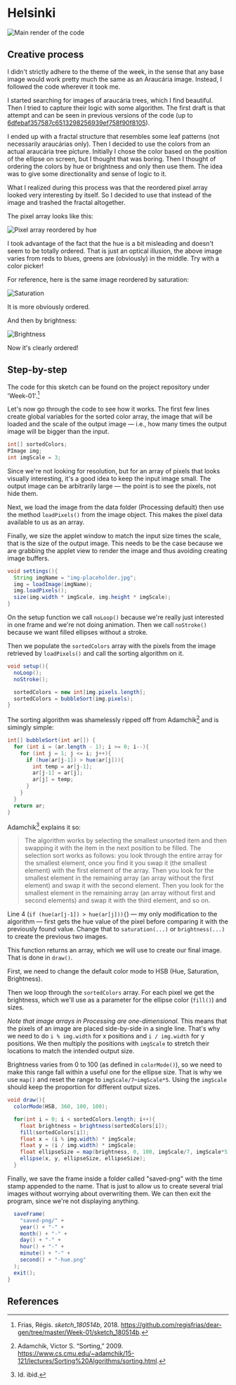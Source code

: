 # Helsinki

![Main render of the code](../.gitbook/assets/01-2018-5-14-20-14-39.png)

## Creative process

I didn't strictly adhere to the theme of the week, in the sense that any base image would work pretty much the same as an Araucária image. Instead, I followed the code wherever it took me.

I started searching for images of araucária trees, which I find beautiful. Then I tried to capture their logic with some algorithm. The first draft is that attempt and can be seen in previous versions of the code \(up to [6dfebaf357587c6513298256939ef758f90f8105](https://github.com/regisfrias/dear-gen/commit/6dfebaf357587c6513298256939ef758f90f8105)\).

I ended up with a fractal structure that resembles some leaf patterns \(not necessarily araucárias only\). Then I decided to use the colors from an actual araucária tree picture. Initially I chose the color based on the position of the ellipse on screen, but I thought that was boring. Then I thought of ordering the colors by hue or brightness and only then use them. The idea was to give some directionality and sense of logic to it.

What I realized during this process was that the reordered pixel array looked very interesting by itself. So I decided to use that instead of the image and trashed the fractal altogether.

The pixel array looks like this:

![Pixel array reordered by hue](../.gitbook/assets/01-hue.png)

I took advantage of the fact that the hue is a bit misleading and doesn't seem to be totally ordered. That is just an optical illusion, the above image varies from reds to blues, greens are \(obviously\) in the middle. Try with a color picker!

For reference, here is the same image reordered by saturation:

![Saturation](../.gitbook/assets/01-saturation.png)

It is more obviously ordered.

And then by brightness:

![Brightness](../.gitbook/assets/01-brightness.png)

Now it's clearly ordered!

## Step-by-step

The code for this sketch can be found on the project repository under 'Week-01'.[^1]

Let's now go through the code to see how it works. The first few lines create global variables for the sorted color array, the image that will be loaded and the scale of the output image — i.e., how many times the output image will be bigger than the input.

```java
int[] sortedColors;
PImage img;
int imgScale = 3;
```

Since we're not looking for resolution, but for an array of pixels that looks visually interesting, it's a good idea to keep the input image small. The output image can be arbitrarily large — the point is to see the pixels, not hide them.

Next, we load the image from the data folder \(Processing default\) then use the method `loadPixels()` from the image object. This makes the pixel data available to us as an array.

Finally, we size the applet window to match the input size times the scale, that is the size of the output image. This needs to be the case because we are grabbing the applet view to render the image and thus avoiding creating image buffers.

```java
void settings(){
  String imgName = "img-placeholder.jpg";
  img = loadImage(imgName);
  img.loadPixels();
  size(img.width * imgScale, img.height * imgScale);
}
```

On the setup function we call `noLoop()` because we're really just interested in one frame and we're not doing animation. Then we call `noStroke()` because we want filled ellipses without a stroke.

Then we populate the `sortedColors` array with the pixels from the image retrieved by `loadPixels()` and call the sorting algorithm on it.

```java
void setup(){
  noLoop();
  noStroke();

  sortedColors = new int[img.pixels.length];
  sortedColors = bubbleSort(img.pixels);
}
```

The sorting algorithm was shamelessly ripped off from Adamchik[^2] and is simingly simple:

```java
int[] bubbleSort(int ar[]) {
  for (int i = (ar.length - 1); i >= 0; i--){
    for (int j = 1; j <= i; j++){
      if (hue(ar[j-1]) > hue(ar[j])){
        int temp = ar[j-1];
        ar[j-1] = ar[j];
        ar[j] = temp;
      }
    }
  }
  return ar;
}
```

Adamchik[^3] explains it so:

> The algorithm works by selecting the smallest unsorted item and then swapping it with the item in the next position to be filled. The selection sort works as follows: you look through the entire array for the smallest element, once you find it you swap it \(the smallest element\) with the first element of the array. Then you look for the smallest element in the remaining array \(an array without the first element\) and swap it with the second element. Then you look for the smallest element in the remaining array \(an array without first and second elements\) and swap it with the third element, and so on.

Line 4 \(`if (hue(ar[j-1]) > hue(ar[j])){`\) — my only modification to the algorithm — first gets the hue value of the pixel before comparing it with the previously found value. Change that to `saturation(...)` or `brightness(...)` to create the previous two images.

This function returns an array, which we will use to create our final image. That is done in `draw()`.

First, we need to change the default color mode to HSB \(Hue, Saturation, Brightness\).

Then we loop through the `sortedColors` array. For each pixel we get the brightness, which we'll use as a parameter for the ellipse color \(`fill()`\) and sizes.

_Note that image arrays in Processing are one-dimensional._ This means that the pixels of an image are placed side-by-side in a single line. That's why we need to do `i % img.width` for x positions and `i / img.width` for y positions. We then multiply the positions with `imgScale` to stretch their locations to match the intended output size.

Brightness varies from 0 to 100 \(as defined in `colorMode()`\), so we need to make this range fall within a useful one for the ellipse size. That is why we use `map()` and reset the range to `imgScale/7`–`imgScale*5`. Using the `imgScale` should keep the proportion for different output sizes.

```java
void draw(){
  colorMode(HSB, 360, 100, 100);

  for(int i = 0; i < sortedColors.length; i++){
    float brightness = brightness(sortedColors[i]);
    fill(sortedColors[i]);
    float x = (i % img.width) * imgScale;
    float y = (i / img.width) * imgScale;
    float ellipseSize = map(brightness, 0, 100, imgScale/7, imgScale*5);
    ellipse(x, y, ellipseSize, ellipseSize);
  }
```

Finally, we save the frame inside a folder called "saved-png" with the time stamp appended to the name. That is just to allow us to create several trial images without worrying about overwriting them. We can then exit the program, since we're not displaying anything.

```java
  saveFrame(
    "saved-png/" +
    year() + "-" +
    month() + "-" +
    day() + "-" +
    hour() + "-" +
    minute() + "-" +
    second() + "-hue.png"
  );
  exit();
}
```

## References

[^1]: Frias, Régis. <i>sketch_180514b</i>, 2018. https://github.com/regisfrias/dear-gen/tree/master/Week-01/sketch_180514b.

[^2]: Adamchik, Victor S. “Sorting,” 2009. https://www.cs.cmu.edu/~adamchik/15-121/lectures/Sorting%20Algorithms/sorting.html.

[^3]: Id. ibid.
